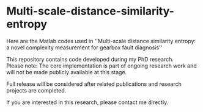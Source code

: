 # Multi-scale-distance-similarity-entropy
Here are the Matlab codes used in ''Multi-scale distance similarity entropy: a novel complexity measurement for gearbox fault diagnosis''


This repository contains code developed during my PhD research.  
Please note: The core implementation is part of ongoing research work and will not be made publicly available at this stage.  

 Full release will be considered after related publications and research projects are completed.  

If you are interested in this research, please contact me directly.
